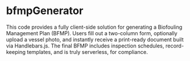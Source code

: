 # bfmpGenerator
This code provides a fully client-side solution for generating a Biofouling Management Plan (BFMP). Users fill out a two-column form, optionally upload a vessel photo, and instantly receive a print-ready document built via Handlebars.js. The final BFMP includes inspection schedules, record-keeping templates, and is truly serverless, for compliance.
